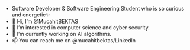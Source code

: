 - Software Developer & Software Engineering Student who is so curious and energetic✨
- 👋 Hi, I’m @MucahitBEKTAS
- 👀 I’m interested in computer science and cyber security.
- 🌱 I’m currently working on AI algorithms. 
- 📫 You can reach me on @mucahitbektas/Linkedln 

<!---
MucahitBEKTAS/MucahitBEKTAS is a ✨ special ✨ repository because its `README.md` (this file) appears on your GitHub profile.
You can click the Preview link to take a look at your changes.
--->

